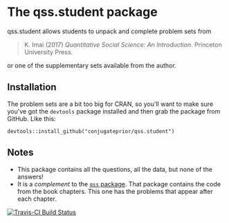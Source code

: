 # The qss.student package

qss.student allows students to unpack and complete problem sets from 

> K. Imai (2017) *Quantitative Social Science: An Introduction*. Princeton 
> University Press.

or one of the supplementary sets available from the author.

## Installation

The problem sets are a bit too big for CRAN, so you'll want to make sure you've got
the `devtools` package installed and then grab the package from GitHub. 
Like this:

    devtools::install_github("conjugateprior/qss.student")
  
## Notes 

* This package contains all the questions, all the data, but none of the 
  answers!
* It is a *complement* to the [`qss` package](https://kosukeimai.github.io/qss-package).
  That package contains the code from the book chapters. This one has the 
  problems that appear after each chapter.

[![Travis-CI Build Status](https://travis-ci.org/conjugateprior/qss.student.svg?branch=master)](https://travis-ci.org/conjugateprior/qss.student)
